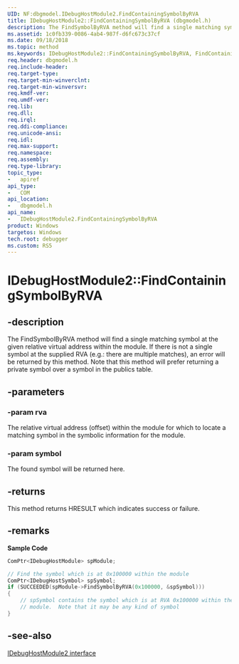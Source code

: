 ```yaml
---
UID: NF:dbgmodel.IDebugHostModule2.FindContainingSymbolByRVA
title: IDebugHostModule2::FindContainingSymbolByRVA (dbgmodel.h)
description: The FindSymbolByRVA method will find a single matching symbol at the given relative virtual address within the module. 
ms.assetid: 1c0fb339-0086-4ab4-987f-d6fc673c37cf
ms.date: 09/18/2018
ms.topic: method
ms.keywords: IDebugHostModule2::FindContainingSymbolByRVA, FindContainingSymbolByRVA, IDebugHostModule2.FindContainingSymbolByRVA, IDebugHostModule2::FindContainingSymbolByRVA, IDebugHostModule2.FindContainingSymbolByRVA
req.header: dbgmodel.h
req.include-header:
req.target-type:
req.target-min-winverclnt:
req.target-min-winversvr:
req.kmdf-ver:
req.umdf-ver:
req.lib:
req.dll:
req.irql: 
req.ddi-compliance:
req.unicode-ansi:
req.idl:
req.max-support:
req.namespace:
req.assembly:
req.type-library: 
topic_type: 
-	apiref
api_type: 
-	COM
api_location: 
-	dbgmodel.h
api_name: 
-	IDebugHostModule2.FindContainingSymbolByRVA
product: Windows
targetos: Windows
tech.root: debugger
ms.custom: RS5
---
```


# IDebugHostModule2::FindContainingSymbolByRVA


## -description
The FindSymbolByRVA method will find a single matching symbol at the given relative virtual address within the module. If there is not a single symbol at the supplied RVA (e.g.: there are multiple matches), an error will be returned by this method. Note that this method will prefer returning a private symbol over a symbol in the publics table. 

## -parameters

### -param rva
The relative virtual address (offset) within the module for which to locate a matching symbol in the symbolic information for the module.

### -param symbol
The found symbol will be returned here.


## -returns
This method returns HRESULT which indicates success or failure.

## -remarks

**Sample Code**

```cpp
ComPtr<IDebugHostModule> spModule;

// Find the symbol which is at 0x100000 within the module
ComPtr<IDebugHostSymbol> spSymbol;
if (SUCCEEDED(spModule->FindSymbolByRVA(0x100000, &spSymbol)))
{
    // spSymbol contains the symbol which is at RVA 0x100000 within the
    // module.  Note that it may be any kind of symbol
}
```

## -see-also
[IDebugHostModule2 interface](nn-dbgmodel-idebughostmodule2.md)
